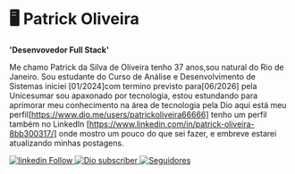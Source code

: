 # 🖥️ Patrick Oliveira

**'Desenvovedor Full Stack'** 

Me chamo Patrick da Silva de Oliveira tenho 37 anos,sou natural do Rio de Janeiro.
Sou estudante do Curso de Análise e Desenvolvimento de Sistemas iniciei [01/2024]com termino previsto para[06/2026] pela  Unicesumar sou apaxonado por tecnologia,
estou estundando para aprimorar meu conhecimento na área de tecnologia pela Dio aqui está meu perfil[https://www.dio.me/users/patrickoliveira66666] 
tenho um perfil também no LinkedIn [https://www.linkedin.com/in/patrick-oliveira-8bb300317/] onde mostro um pouco do que sei fazer,
e embreve estarei atualizando minhas postagens.

<p align="left">
    <a href="https://www.linkedin.com/in/patrick-oliveira-8bb300317">
        <img 
            alt="linkedin Follow" 
            title="Se conectem a mim e vamos compartilhar aprendizado" 
            src="https://www.linkedin.com/in/patrick-oliveira-8bb300317"
        />
        </a>
    <a href="https://www.dio.me/users/patrickoliveira66666">
        <img 
            alt="Dio subscriber" 
            title="Meu Perfil Dio" 
            src="https://www.dio.me/users/patrickoliveira66666"
        />
        </a>
    <a href="https://github.com/Rendrick1988">
        <img 
            alt="Seguidores" 
            title="Me siga no GitHub" 
            src="https://custom-icon-badges.demolab.com/github/followers/Rendrick1988?color=236ad3&labelColor=1155ba&style=for-the-badge&logo=github&label=Seguidores&logoColor=white"
        />

        







